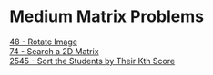 # Medium Matrix Problems
[48 - Rotate Image](48)  
[74 - Search a 2D Matrix](74)  
[2545 - Sort the Students by Their Kth Score](2545)  
